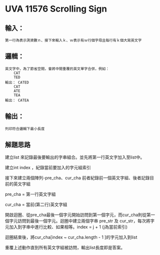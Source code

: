 # UVA 11576 Scrolling Sign
## 輸入：
    第一行為表示測資數ｎ、接下來輸入ｋ、ｗ表示有ｗ行個字母且每行有ｋ個大寫英文字
## 邏輯：
    英文字中，為了節省空間，會將中間重覆的英文單字合併，例如：
        CAT
        TED
    輸出： CATED  
        CAT
        ATE
        TEA
    輸出： CATEA

## 輸出：

    列印符合邏輯下最小長度

## 解題思路

建立list 來記錄最後要輸出的字串組合。並先將第一行英文字加入至list中。

建立int index ，紀錄當前要加入的字元組索引

接下來建立兩個陣列-pre_cha、cur_cha 前者紀錄前一個英文字組、後者記錄目前的英文字組

pre_cha = 第一行英文字組

cur_cha = 當前(第二行)英文字組

開啟迴圈、從pre_cha最後一個字元開始訪問到第一個字元，而cur_cha則從第一個字元訪問到最後一個字元。迴圈中建立兩個字串 pre_str 及 cur_str，每次將字元加入到字串中進行比較、如果相等。index = j + 1 (j為當前索引)

迴圈結束後，將cur_cha[index ~ cur_cha.length - 1 ]的字元加入到list 

重覆上述動作直到所有英文字組被訪問，輸出list長度即是答案。